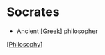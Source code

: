 # Socrates

- Ancient [[Greek]] philosopher

[[Philosophy]]

[//begin]: # "Autogenerated link references for markdown compatibility"
[Greek]: greek "Greek"
[Philosophy]: philosophy "Philosophy"
[//end]: # "Autogenerated link references"
